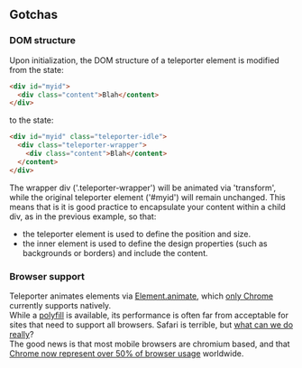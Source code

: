## Gotchas
### DOM structure
Upon initialization, the DOM structure of a teleporter element is modified from the state:
```html
<div id="myid">
  <div class="content">Blah</content>
</div>
```  
to the state:
```html
<div id="myid" class="teleporter-idle">
  <div class="teleporter-wrapper">
    <div class="content">Blah</content>
  </content>
</div>
```
The wrapper div ('.teleporter-wrapper') will be animated via 'transform',
while the original teleporter element ('#myid') will remain unchanged.
This means that is it is good practice to encapsulate your content
within a child div, as in the previous example, so that:
- the teleporter element is used to define the position and size.
- the inner element is used to define the design properties (such as backgrounds or borders)
and include the content.  

### Browser support
Teleporter animates elements via [Element.animate](http://w3c.github.io/web-animations/), which [only Chrome](http://caniuse.com/#feat=web-animation) currently supports natively.  
While a [polyfill](https://github.com/web-animations/web-animations-js) is available,
its performance is often far from acceptable for sites that need to support all browsers.
Safari is terrible, but [what can we do really](http://nolanlawson.com/2015/06/30/safari-is-the-new-ie/)?  
The good news is that most mobile browsers are chromium based, and that [Chrome now represent over 50% of browser usage](http://gs.statcounter.com/#browser-ww-monthly-201411-201511) worldwide.
